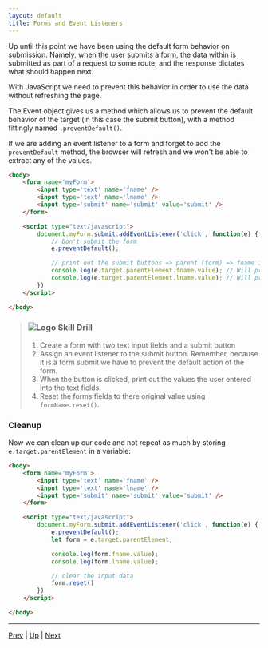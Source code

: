 ```yaml
---
layout: default
title: Forms and Event Listeners
---
```

Up until this point we have been using the default form behavior on submission. Namely, when the user submits a form, the data within is submitted as part of a request to some route, and the response dictates what should happen next.

With JavaScript we need to prevent this behavior in order to use the data without refreshing the page.

The Event object gives us a method which allows us to prevent the default behavior of the target (in this case the submit button), with a method fittingly named `.preventDefault()`.

If we are adding an event listener to a form and forget to add the `preventDefault` method, the browser will refresh and we won't be able to extract any of the values.

```html
<body>
    <form name='myForm'>
        <input type='text' name='fname' />
        <input type='text' name='lname' />
        <input type='submit' name='submit' value='submit' />
    </form>

    <script type="text/javascript">
        document.myForm.submit.addEventListener('click', function(e) {
            // Don't submit the form
            e.preventDefault();

            // print out the submit buttons => parent (form) => fname input => value
            console.log(e.target.parentElement.fname.value); // Will print the user input value
            console.log(e.target.parentElement.lname.value); // Will print the user input value
        })
    </script>

</body>
```

> ### ![Logo](http://skilldistillery.com/downloads/sd_logo.jpg) Skill Drill
> 1. Create a form with two text input fields and a submit button
> 1. Assign an event listener to the submit button. Remember, because it is a form submit we have to prevent the default action of the form.
> 1. When the button is clicked, print out the values the user entered into the text fields.
> 1. Reset the forms fields to there original value using `formName.reset()`.

### Cleanup
Now we can clean up our code and not repeat as much by storing `e.target.parentElement` in a variable:

```html
<body>
    <form name='myForm'>
        <input type='text' name='fname' />
        <input type='text' name='lname' />
        <input type='submit' name='submit' value='submit' />
    </form>

    <script type="text/javascript">
        document.myForm.submit.addEventListener('click', function(e) {
            e.preventDefault();
            let form = e.target.parentElement;

            console.log(form.fname.value);
            console.log(form.lname.value);

            // clear the input data
            form.reset()
        })
    </script>

</body>
```

<hr>

[Prev](selectingFormsByName.md) | [Up](README.md) | [Next](dynamicallyCreatingElements.md)

